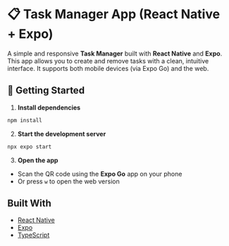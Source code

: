 # 📋 Task Manager App (React Native + Expo)

A simple and responsive **Task Manager** built with **React Native** and **Expo**. This app allows you to create and remove tasks with a clean, intuitive interface. It supports both mobile devices (via Expo Go) and the web.

## 🚀 Getting Started

1. **Install dependencies**

```bash
npm install
```

2. **Start the development server**

```bash
npx expo start
```

3. **Open the app**

- Scan the QR code using the **Expo Go** app on your phone
- Or press `w` to open the web version


##  Built With

- [React Native](https://reactnative.dev/)
- [Expo](https://expo.dev/)
- [TypeScript](https://www.typescriptlang.org/)

